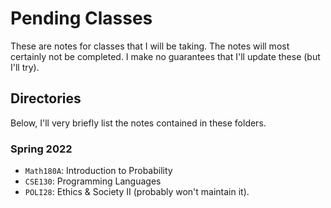 # Pending Classes
These are notes for classes that I will be taking. The notes will most certainly not be completed. I make no guarantees that I'll update these (but I'll try). 

## Directories
Below, I'll very briefly list the notes contained in these folders.

### Spring 2022
- `Math180A`: Introduction to Probability
- `CSE130`: Programming Languages
- `POLI28`: Ethics & Society II (probably won't maintain it).